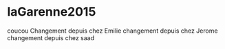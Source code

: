 laGarenne2015
=============
coucou
Changement depuis chez Emilie
changement depuis chez Jerome
changement depuis chez saad
